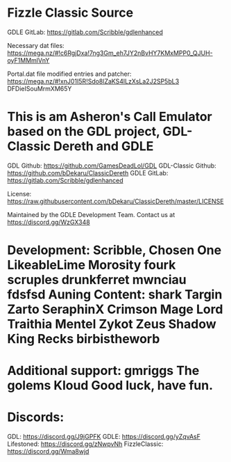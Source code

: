 # Fizzle Classic Source

GDLE GitLab: https://gitlab.com/Scribble/gdlenhanced

Necessary dat files: https://mega.nz/#!c6RgjDxa!7ng3Gm_eh7JY2nBvHY7KMxMPP0_QJUH-oyF1MMmlVnY

Portal.dat file modified entries and patcher: https://mega.nz/#!xnJ01I5R!Sdo8lZaKS4lLzXsLa2J2SP5bL3
DFDieISouMrmXM65Y


# This is am Asheron's Call Emulator based on the GDL project, GDL-Classic Dereth and GDLE
GDL Github: https://github.com/GamesDeadLol/GDL
GDL-Classic Github: https://github.com/bDekaru/ClassicDereth
GDLE GitLab: https://gitlab.com/Scribble/gdlenhanced

License: https://raw.githubusercontent.com/bDekaru/ClassicDereth/master/LICENSE

Maintained by the GDLE Development Team. Contact us at https://discord.gg/WzGX348 

# Development: Scribble, Chosen One LikeableLime Morosity fourk scruples drunkferret mwnciau fdsfsd Auning Content: shark Targin Zarto SeraphinX Crimson Mage Lord Traithia Mentel Zykot Zeus Shadow King Recks birbistheworb


# Additional support: gmriggs The golems Kloud Good luck, have fun.

# Discords:

GDL: https://discord.gg/J9jGPFK
GDLE: https://discord.gg/yZqvAsF
Lifestoned: https://discord.gg/zNwpvNh
FizzleClassic: https://discord.gg/Wma8wjd
